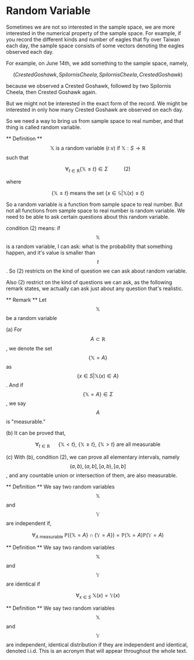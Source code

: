 # Random Variable

Sometimes we are not so interested in the sample space, we are more interested in the numerical property of the sample space. For example, if you record the different kinds and number of eagles that fly over Taiwan each day, the sample space consists of some vectors denoting the eagles observed each day.

For example, on June 14th, we add something to the sample space, namely,

$$( Crested Goshawk, Spilornis Cheela, Spilornis Cheela, Crested Goshawk )$$

because we observed a Crested Goshawk, followed by two Spilornis Cheela, then Crested Goshawk again.

But we might not be interested in the exact form of the record. We might be interested in only how many Crested Goshawk are observed on each day.

So we need a way to bring us from sample space to real number, and that thing is called random variable.

** Definition ** 
$$ \mathbb{X} \text{ is a random variable (r.v) if } \mathbb{X}: S \to \mathbb{R} $$
such that

$$\forall_{t\in\mathbb{R}}\{\mathbb{X}\leq t\}\in \Sigma\ \ \ \ \ \ \ \ \ \ \ (2)$$

where

$$\{\mathbb{X} \leq t\} \text{ means the set } \{x \in \mathbb{S} | \mathbb{X}(x) \leq t\}$$

So a random variable is a function from sample space to real number. But not all functions from sample space to real number is random variable. We need to be able to ask certain questions about this random variable. 

condition (2) means: if $$\mathbb{X}$$ is a random variable, I can ask: what is the probability that something happen, and it's value is smaller than $$t$$. So (2) restricts on the kind of question we can ask about random variable.

Also (2) restrict on the kind of questions we can ask, as the following remark states, we actually can ask just about any question that's realistic.

** Remark **
Let $$\mathbb{X}$$ be a random variable

(a) For $$A \subset \mathbb{R}$$, we denote the set $$\{ \mathbb{X} = A \}$$ as $$\{ x \in S | \mathbb{X}(x) \in A \}$$. And if $$\{ \mathbb{X} = A \}\in\Sigma$$, we say $$A$$ is "measurable."

(b) It can be proved that, 

$$\forall_{t\in \mathbb{R}} \ \ \ \ \ \ \{\mathbb{X} < t \},\ \{\mathbb{X} \geq t \},\ \{\mathbb{X} > t \} \text{ are all measurable}$$

(c) With (b), condition (2), we can prove all elementary intervals, namely $$(a, b), (a, b], [a, b), [a, b]$$, and any countable union or intersection of them, are also measurable.

** Definition ** We say two random variables $$\mathbb{X}$$ and $$\mathbb{Y}$$ are independent if,

$$\forall_{A\text{ measurable } }\mathbb{P}( \{\mathbb{X} = A\} \cap \{\mathbb{Y} = A\} ) = \mathbb{P}(\mathbb{X} = A)\mathbb{P}(\mathbb{Y} = A)$$

** Definition ** We say two random variables $$\mathbb{X}$$ and $$\mathbb{Y}$$ are identical if 

$$\forall_{x\in S}\ \mathbb{X}(x) = \mathbb{Y}(x)$$

** Definition ** We say two random variables $$\mathbb{X}$$ and $$\mathbb{Y}$$ are independent, identical distribution if they are independent and identical, denoted i.i.d. This is an acronym that will appear throughout the whole text.

